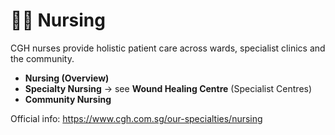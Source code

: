 # 👩‍⚕️ Nursing

CGH nurses provide holistic patient care across wards, specialist clinics and the community.

- **Nursing (Overview)**
- **Specialty Nursing** → see **Wound Healing Centre** (Specialist Centres)
- **Community Nursing**

Official info: https://www.cgh.com.sg/our-specialties/nursing
